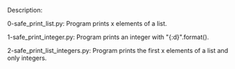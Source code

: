 Description:

0-safe_print_list.py: Program prints x elements of a list.

1-safe_print_integer.py: Program prints an integer with "{:d}".format().

2-safe_print_list_integers.py: Program prints the first x elements of a list and only integers.

